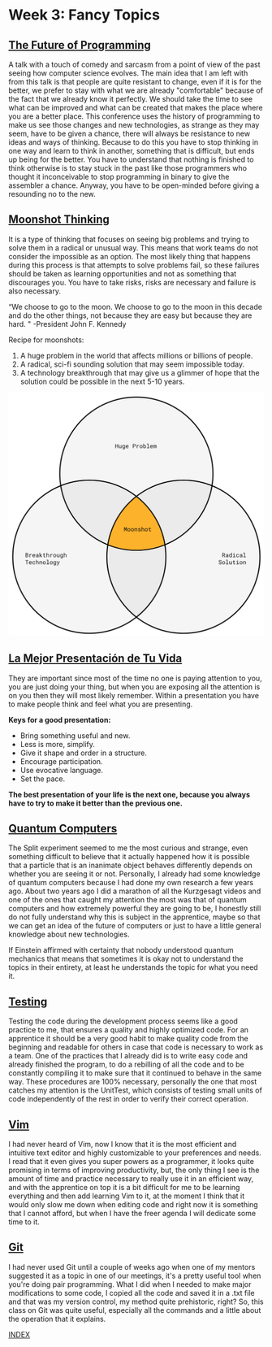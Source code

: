 # Week 3: Fancy Topics

## [The Future of Programming](https://vimeo.com/71278954) 

A talk with a touch of comedy and sarcasm from a point of view of the past seeing how computer science evolves. The main idea that I am left with from this talk is that people are quite resistant to change, even if it is for the better, we prefer to stay with what we are already "comfortable" because of the fact that we already know it perfectly. We should take the time to see what can be improved and what can be created that makes the place where you are a better place. This conference uses the history of programming to make us see those changes and new technologies, as strange as they may seem, have to be given a chance, there will always be resistance to new ideas and ways of thinking. Because to do this you have to stop thinking in one way and learn to think in another, something that is difficult, but ends up being for the better. You have to understand that nothing is finished to think otherwise is to stay stuck in the past like those programmers who thought it inconceivable to stop programming in binary to give the assembler a chance. Anyway, you have to be open-minded before giving a resounding no to the new. 


## [Moonshot Thinking ](https://www.youtube.com/watch?v=cA_8IO3vbFs&ab_channel=GoogleWorkspace)
It is a type of thinking that focuses on seeing big problems and trying to solve them in a radical or unusual way. This means that work teams do not consider the impossible as an option. The most likely thing that happens during this process is that attempts to solve problems fail, so these failures should be taken as learning opportunities and not as something that discourages you. You have to take risks, risks are necessary and failure is also necessary. 

“We choose to go to the moon. We choose to go to the moon in this decade and do the other things, not because they are easy but because they are hard. " -President John F. Kennedy 

Recipe for moonshots:
1. A huge problem in the world that affects millions or billions of people. 
2. A radical, sci-fi sounding solution that may seem impossible today. 
3. A technology breakthrough that may give us a glimmer of hope that the solution could be possible in the next 5-10 years. 

![](https://github.com/diegonavarroq/Journal/blob/main/images/moonshot.png "moonshot")
## [La Mejor Presentación de Tu Vida](https://www.youtube.com/watch?v=l0s6ZLkV-U0&ab_channel=EnricLlad%C3%B3) 
They are important since most of the time no one is paying attention to you, you are just doing your thing, but when you are exposing all the attention is on you then they will most likely remember. Within a presentation you have to make people think and feel what you are presenting. 

**Keys for a good presentation:**
- Bring something useful and new. 
- Less is more, simplify. 
- Give it shape and order in a structure. 
- Encourage participation. 
- Use evocative language.
- Set the pace.

**The best presentation of your life is the next one, because you always have to try to make it better than the previous one.**


## [Quantum Computers](https://www.youtube.com/watch?v=JhHMJCUmq28&ab_channel=Kurzgesagt%E2%80%93InaNutshell)
The Split experiment seemed to me the most curious and strange, even something difficult to believe that it actually happened how it is possible that a particle that is an inanimate object behaves differently depends on whether you are seeing it or not. Personally, I already had some knowledge of quantum computers because I had done my own research a few years ago. About two years ago I did a marathon of all the Kurzgesagt videos and one of the ones that caught my attention the most was that of quantum computers and how extremely powerful they are going to be, I honestly still do not fully understand why this is subject in the apprentice, maybe so that we can get an idea of the future of computers or just to have a little general knowledge about new technologies. 

If Einstein affirmed with certainty that nobody understood quantum mechanics that means that sometimes it is okay not to understand the topics in their entirety, at least he understands the topic for what you need it.


## [Testing](https://martinfowler.com/bliki/UnitTest.html)
Testing the code during the development process seems like a good practice to me, that ensures a quality and highly optimized code. For an apprentice it should be a very good habit to make quality code from the beginning and readable for others in case that code is necessary to work as a team. One of the practices that I already did is to write easy code and already finished the program, to do a rebilling of all the code and to be constantly compiling it to make sure that it continued to behave in the same way. These procedures are 100% necessary, personally the one that most catches my attention is the UnitTest, which consists of testing small units of code independently of the rest in order to verify their correct operation. 


## [Vim](https://missing.csail.mit.edu/2020/editors/)
I had never heard of Vim, now I know that it is the most efficient and intuitive text editor and highly customizable to your preferences and needs. I read that it even gives you super powers as a programmer, it looks quite promising in terms of improving productivity, but, the only thing I see is the amount of time and practice necessary to really use it in an efficient way, and with the apprentice on top it is a bit difficult for me to be learning everything and then add learning Vim to it, at the moment I think that it would only slow me down when editing code and right now it is something that I cannot afford, but when I have the freer agenda I will dedicate some time to it.


## [Git](https://missing.csail.mit.edu/2020/version-control/)
I had never used Git until a couple of weeks ago when one of my mentors suggested it as a topic in one of our meetings, it's a pretty useful tool when you're doing pair programming. What I did when I needed to make major modifications to some code, I copied all the code and saved it in a .txt file and that was my version control, my method quite prehistoric, right? So, this class on Git was quite useful, especially all the commands and a little about the operation that it explains. 


[INDEX](https://diegonavarroq.github.io/Journal/)
